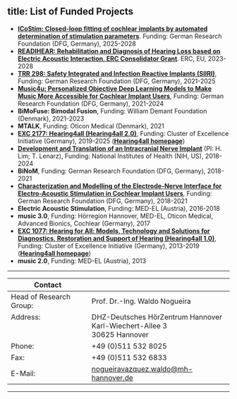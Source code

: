 title: List of Funded Projects 
---
* **[ICoStim: Closed-loop fitting of cochlear implants by automated determination of stimulation parameters](https://www.vianna.de/01_workgroups/nogueira/icostim.html)**. Funding: German Research Foundation (DFG, Germany), 2025-2028
* **[READIHEAR: Rehabilitation and Diagnosis of Hearing Loss based on Electric Acoustic Interaction, ERC Consolidator Grant](https://www.vianna.de/01_workgroups/nogueira/readihear.html)**. ERC, EU, 2023-2028
* **[TRR 298:  Safety Integrated and Infection Reactive Implants (SIIRI)](https://gepris.dfg.de/gepris/projekt/426335750?language=en)**, Funding: German Research Foundation (DFG, Germany), 2021-2025
* **[Music4u: Personalized Objective Deep Learning Models to Make Music More Accessible for Cochlear Implant Users](https://gepris.dfg.de/gepris/projekt/446611346?language=en)**, Funding: German Research Foundation (DFG, Germany), 2021-2024
* **BiMoFuse: Bimodal Fusion**, Funding: William Demant Foundation (Denmark), 2021-2023
* **MTALK**, Funding: Oticon Medical (Denmark), 2021
* **[EXC 2177:  Hearing4all (Hearing4all 2.0)](https://gepris.dfg.de/gepris/projekt/390895286)**, Funding: Cluster of Excellence Initiative (Germany), 2019-2025 (**[Hearing4all homepage](https://hearing4all.de/en/)**)
* **[Development and Translation of an Intracranial Nerve Implant](https://reporter.nih.gov/project-details/9588697)** (PI: H. Lim; T. Lenarz), Funding: National Institutes of Health (NIH, US), 2018-2024
* **BiNoM**, Funding: German Research Foundation (DFG, Germany), 2018-2021
* **[Characterization and Modelling of the Electrode-Nerve Interface for Electro-Acoustic Stimulation in Cochlear Implant Users](https://gepris.dfg.de/gepris/projekt/396932747?language=en)**, Funding: German Research Foundation (DFG, Germany), 2018-2021
* **Electric Acoustic Stimulation**, Funding: MED-EL (Austria), 2016-2018
* **music 3.0**, Funding: Hörregion Hannover, MED-EL, Oticon Medical, Advanced Bionics, Cochlear (Germany), 2017
* **[EXC 1077:  Hearing for All: Models, Technology and Solutions for Diagnostics, Restoration and Support of Hearing (Hearing4all 1.0)](https://gepris.dfg.de/gepris/projekt/194654335?language=en)**, Funding: Cluster of Excellence Initiative (Germany), 2013-2019 (**[Hearing4all homepage](https://hearing4all.de/en/)**)
* **music 2.0**, Funding: MED-EL (Austria), 2013

---

| Contact                 |                            |
| ------------------------|--------------------------- |
| Head of Research Group:<br>| Prof. Dr.-Ing. Waldo Nogueira|
| Address: <br><br><br>   | DHZ-Deutsches HörZentrum Hannover<br> Karl-Wiechert-Allee 3 <br> 30625 Hannover |
| Phone:                  | +49 (0)511 532 8025 |
| Fax:                    | +49 (0)511 532 6833 |
| E-Mail:                 |<nogueiravazquez.waldo@mh-hannover.de>|

---

